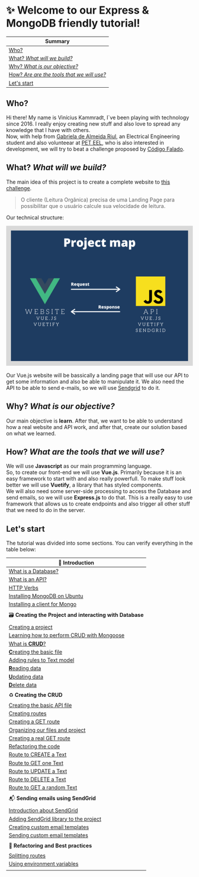 # :sparkles: **Welcome to our Express & MongoDB friendly tutorial!**

|Summary                                                                                    | 
|-                                                                                          | 
| [Who?](#who)                                                                              | 
| [What? *What will we build?*](#what-what-will-we-build)                                   |
| [Why? *What is our objective?*](#why-what-is-our-objective)                               |
| [How? *Are are the tools that we will use?*](#how-what-are-the-tools-that-we-will-use)    | 
| [Let's start](#let's-start)

## Who?
Hi there! My name is Vinícius Kammradt, I`ve been playing with technology since 2016. I really enjoy creating new stuff and also love to spread any knowledge that I have with others.  
Now, with help from [Gabriela de Almeida Riul](https://www.linkedin.com/in/gabriela-de-almeida-riul-2a1321184/), an Electrical Engineering student and also volunteear at [PET EEL](http://www.peteel.ufsc.br/), who is also interested in development, we will try to beat a challenge proposed by [Código Falado](https://github.com/codigofalado).

## What? *What will we build?*
The main idea of this project is to create a complete website to [this challenge](https://github.com/codigofalado/desafio333/blob/master/2020-Janeiro-Leitura-Organica/README.md). 
> O cliente (Leitura Orgânica) precisa de uma Landing Page para possibilitar que o usuário calcule sua velocidade de leitura.  

Our technical structure:
<div align="center">
    <img src="./images/structure.png">
</div> 

Our Vue.js website will be bassically a landing page that will use our API to get some information and also be able to manipulate it. We also need the API to be able to send e-mails, so we will use [Sendgrid](https://sendgrid.com/) to do it.


## Why? *What is our objective?*
Our main objective is **learn**. After that, we want to be able to understand how a real website and API work, and after that, create our solution based on what we learned.   


## How? *What are the tools that we will use?*
We will use **Javascript** as our main programming language.  
So, to create our front-end we will use **Vue.js**. Primarily because it is an easy framework to start with and also really powerfull. To make stuff look better we will use **Vuetify**, a library that has styled components.  
We will also need some server-side processing to access the Database and send emails, so we will use **Express.js** to do that. This is a really easy to use framework that allows us to create endpoints and also trigger all other stuff that we need to do in the server.  

## Let's start

The tutorial was divided into some sections. You can verify everything in the table below:

| :speech_balloon: **Introduction**                                     |
| -                                                                 |
| [What is a Database?](#what-is-a-database)                        |           
| [What is an API?](#what-is-an-api)                                |   
| [HTTP Verbs](#http-verbs)                                         |
| [Installing MongoDB on Ubuntu](#installing-mongodb-on-ubuntu)     | 
| [Installing a client for Mongo](#installing-a-client-for-mongo)   | 
| | 
| :card_file_box: **Creating the Project and interacting with Database**                      | 
| |                                                                                           |
| [Creating a project](#creating-a-project)                                                   |
| [Learning how to perform CRUD with Mongoose](#learning-how-to-perform-crud-with-mongoose)   | 
| [What is **CRUD**?](#what-is-crud)                                                          |
| [**C**reating the basic file](#creating-the-basic-file)                                     | 
| [Adding rules to Text model](#adding-rules-to-text-model)                                   |
| [**R**eading data](#reading-data)                                                           | 
| [**U**pdating data](#updating-data)                                                         |
| [**D**elete data](#delete-data)                                                             |
| |
| :recycle: **Creating the CRUD**                                       |
| |
| [Creating the basic API file](#Creating-the-basic-API-file)           | 
| [Creating routes](#Creating-routes)                                   |
| [Creating a GET route](#Creating-a-GET-route)                         |
| [Organizing our files and project](#Organizing-our-files-and-project) |
| [Creating a real GET route](#Creating-a-real-GET-route)               |
| [Refactoring the code](#Refactoring-the-code)                         |
| [Route to CREATE a Text](#Route-to-CREATE-a-Text)                     |
| [Route to GET one Text](#Route-to-GET-one-Text)                       |
| [Route to UPDATE a Text](#Route-to-UPDATE-a-Text)                     |
| [Route to DELETE a Text](#Route-to-DELETE-a-Text)                     |
| [Route to GET a random Text](#Route-to-GET-a-random-Text)             |
| | 
| :mailbox_with_mail: **Sending emails using SendGrid**                              |
| | 
| [Introduction about SendGrid](#Introduction-about-SendGrid)                        |
| [Adding SendGrid library to the project](#Adding-SendGrid-library-to-the-project)  |
| [Creating custom email templates](#Creating-custom-email-templates)                |
| [Sending custom email templates](#Sending-custom-email-templates)                  |
| |
| :art: **Refactoring and Best practices**                         |
| |
| [Splitting routes](#Splitting-routes)                        |
| [Using environment variables](#Using-environment-variables)  |
| |
